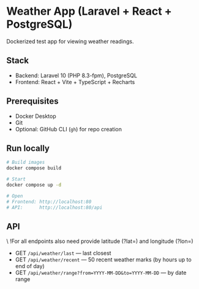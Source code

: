 # Weather App (Laravel + React + PostgreSQL)

Dockerized test app for viewing weather readings.

## Stack
- Backend: Laravel 10 (PHP 8.3-fpm), PostgreSQL
- Frontend: React + Vite + TypeScript + Recharts

## Prerequisites
- Docker Desktop
- Git
- Optional: GitHub CLI (`gh`) for repo creation

## Run locally
```bash
# Build images
docker compose build

# Start
docker compose up -d

# Open
# Frontend: http://localhost:80
# API:      http://localhost:80/api
```

## API
\ !For all endpoints also need provide latitude (?lat=) and longitude (?lon=) 
- GET `/api/weather/last` — last closest
- GET `/api/weather/recent` — 50 recent weather marks (by hours up to end of day)
- GET `/api/weather/range?from=YYYY-MM-DD&to=YYYY-MM-DD` — by date range


<!-- 
## GitHub (private)
```bash
# Initialize repo
git init
git add .
git commit -m "Initial commit: dockerized Laravel + React weather app"

# Create private repo (requires gh auth)
# gh auth login
gh repo create <your-org-or-user>/<repo-name> --private --source=. --remote=origin --push

# If not using gh, create repo on GitHub and then
# git remote add origin git@github.com:<user>/<repo>.git
# git branch -M main
# git push -u origin main
```  -->